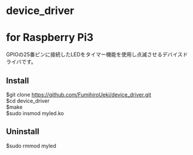 # device_driver  
  
# for Raspberry Pi3  
  GPIOの25番ピンに接続したLEDをタイマー機能を使用し点滅させるデバイスドライバです。  
    
## Install  
  $git clone https://github.com/FumihiroUeki/device_driver.git  
  $cd device_driver  
  $make  
  $sudo insmod myled.ko  
  
## Uninstall
  $sudo rmmod myled
